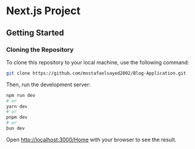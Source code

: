 # Next.js Project

## Getting Started

### Cloning the Repository

To clone this repository to your local machine, use the following command:

```bash
git clone https://github.com/mostafaelsayed2002/Blog-Application.git
```

Then, run the development server:

```bash
npm run dev
# or
yarn dev
# or
pnpm dev
# or
bun dev
```

Open [http://localhost:3000/Home](http://localhost:3000/Home) with your browser to see the result.

